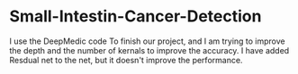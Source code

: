 # Small-Intestin-Cancer-Detection
I use the DeepMedic code To finish our project, and I am trying to improve the depth and the number of kernals to improve the accuracy.
I have added Resdual net to the net, but it doesn't improve the performance.

